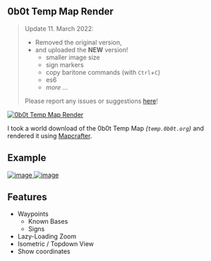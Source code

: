 ## 0b0t Temp Map Render

> Update 11. March 2022:
> - Removed the original version,
> - and uploaded the **NEW** version!
>   - smaller image size
>   - sign markers
>   - copy baritone commands (with `Ctrl`+`C`)
>   - es6
>   - _more ..._
>   
> Please report any issues or suggestions [here](https://github.com/autowert66/0b0t-temp-map-render/issues)!

[![0b0t Temp Map Render](https://svg-banners.vercel.app/api?type=origin&text1=0b0t%20TEMP%F0%9F%91%80&text2=%F0%9F%92%95MAP%20RENDER%F0%9F%97%BA%EF%B8%8F&width=700&height=350)](#)

I took a world download of the 0b0t Temp Map _(`temp.0b0t.org`)_ and rendered it using [Mapcrafter](https://github.com/mapcrafter/mapcrafter).

## Example

<a href="https://autowert66.github.io/0b0t-temp-map-render/#world_isometric/0/5/643/-666/64">
  <img src="https://user-images.githubusercontent.com/72566626/157981621-3a8c8230-f9fc-4ec6-92ad-34919f056fba.png" alt="image" />
</a>

<a href="https://autowert66.github.io/0b0t-temp-map-render/">
  <img src="https://user-images.githubusercontent.com/72566626/157280594-fdf087dc-9176-4907-ae71-22b1abd2e736.png" alt="image" />
</a>

## Features

- Waypoints
  - Known Bases
  - Signs
- Lazy-Loading Zoom
- Isometric / Topdown View
- Show coordinates

